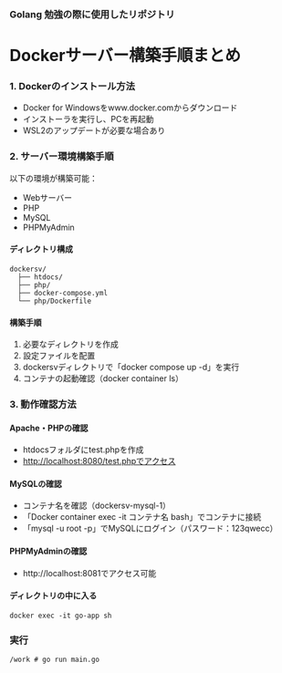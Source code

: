 ### Golang 勉強の際に使用したリポジトリ

# Dockerサーバー構築手順まとめ
### 1. Dockerのインストール方法

- Docker for Windowsをwww.docker.comからダウンロード
- インストーラを実行し、PCを再起動
- WSL2のアップデートが必要な場合あり

### 2. サーバー環境構築手順

以下の環境が構築可能：

- Webサーバー
- PHP
- MySQL
- PHPMyAdmin

#### ディレクトリ構成

```
dockersv/
  ├── htdocs/
  ├── php/
  ├── docker-compose.yml
  └── php/Dockerfile
```

#### 構築手順

1. 必要なディレクトリを作成
2. 設定ファイルを配置
3. dockersvディレクトリで「docker compose up -d」を実行
4. コンテナの起動確認（docker container ls）

### 3. 動作確認方法

#### Apache・PHPの確認

- htdocsフォルダにtest.phpを作成
- [http://localhost:8080/test.phpでアクセス](http://localhost:8080/test.php%E3%81%A7%E3%82%A2%E3%82%AF%E3%82%BB%E3%82%B9)

#### MySQLの確認

- コンテナ名を確認（dockersv-mysql-1）
- 「Docker container exec -it コンテナ名 bash」でコンテナに接続
- 「mysql -u root -p」でMySQLにログイン（パスワード：123qwecc）

#### PHPMyAdminの確認

- http://localhost:8081でアクセス可能

#### ディレクトリの中に入る
```
docker exec -it go-app sh
```

### 実行
```
/work # go run main.go
```